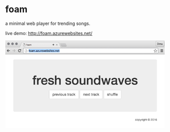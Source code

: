 # foam
a minimal web player for trending songs.

live demo: http://foam.azurewebsites.net/

![screenshot](/screen.png)


